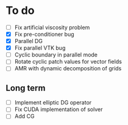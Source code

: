 # To do

- [ ] Fix artificial viscosity problem
- [x] Fix pre-conditioner bug
- [x] Parallel DG 
- [x] Fix parallel VTK bug
- [ ] Cyclic boundary in parallel mode
- [ ] Rotate cyclic patch values for vector fields
- [ ] AMR with dynamic decomposition of grids

## Long term

- [ ] Implement elliptic DG operator
- [ ] Fix CUDA implementation of solver
- [ ] Add CG
